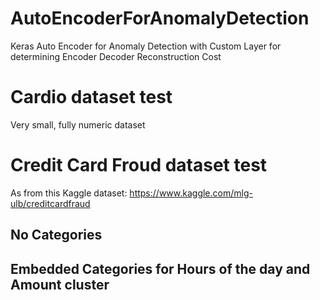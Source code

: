 # AutoEncoderForAnomalyDetection
Keras Auto Encoder for Anomaly Detection with Custom Layer for determining Encoder Decoder Reconstruction Cost

# Cardio dataset test
Very small, fully numeric dataset

# Credit Card Froud dataset test
As from this Kaggle dataset: https://www.kaggle.com/mlg-ulb/creditcardfraud

## No Categories

## Embedded Categories for Hours of the day and Amount cluster


